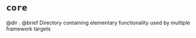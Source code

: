 # `core`

@dir .
@brief Directory containing elementary functionality used by multiple framework targets

